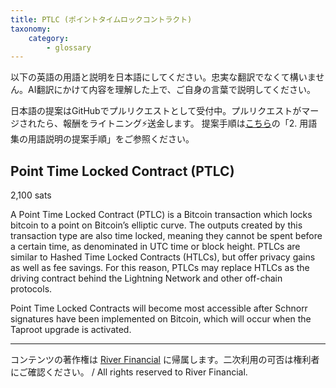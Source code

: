 ```yaml
---
title: PTLC (ポイントタイムロックコントラクト)
taxonomy:
    category:
        - glossary
---
```


以下の英語の用語と説明を日本語にしてください。忠実な翻訳でなくて構いません。AI翻訳にかけて内容を理解した上で、ご自身の言葉で説明してください。

日本語の提案はGitHubでプルリクエストとして受付中。プルリクエストがマージされたら、報酬をライトニング⚡️送金します。
提案手順は[こちら](https://github.com/lostinbitcoin/categories/wiki)の「2. 用語集の用語説明の提案手順」をご参照ください。

## Point Time Locked Contract (PTLC)
2,100 sats

A Point Time Locked Contract (PTLC) is a Bitcoin transaction which locks bitcoin to a point on Bitcoin’s elliptic curve. The outputs created by this transaction type are also time locked, meaning they cannot be spent before a certain time, as denominated in UTC time or block height. PTLCs are similar to Hashed Time Locked Contracts (HTLCs), but offer privacy gains as well as fee savings. For this reason, PTLCs may replace HTLCs as the driving contract behind the Lightning Network and other off-chain protocols.

Point Time Locked Contracts will become most accessible after Schnorr signatures have been implemented on Bitcoin, which will occur when the Taproot upgrade is activated.


---
コンテンツの著作権は [River Financial](https://river.com/) に帰属します。二次利用の可否は権利者にご確認ください。 / All rights reserved to River Financial.
